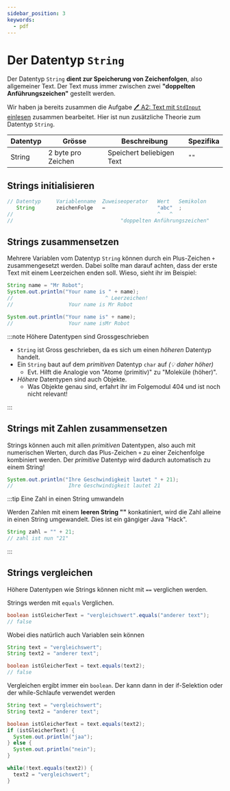 ```yaml
---
sidebar_position: 3
keywords:
  - pdf
---
```


# Der Datentyp `String`

Der Datentyp `String` **dient zur Speicherung von Zeichenfolgen**, also
allgemeiner Text. Der Text muss immer zwischen zwei **"doppelten
Anführungszeichen"** gestellt werden.

Wir haben ja bereits zusammen die Aufgabe
[:pen: A2: Text mit `StdInput` einlesen](/docs/woche02/2a-eva/aufgabe1-bibliothek-einbinden.md#pen-a2-text-mit-stdinput-einlesen)
zusammen bearbeitet. Hier ist nun zusätzliche Theorie zum Datentyp `String`.

| Datentyp | Grösse             | Beschreibung              | Spezifika |
| -------- | ------------------ | ------------------------- | --------- |
| String   | 2 byte pro Zeichen | Speichert beliebigen Text | `""`      |

## Strings initialisieren

```java
// Datentyp     Variablenname  Zuweiseoperator   Wert   Semikolon
   String       zeichenFolge   =                 "abc"  ;
//                                               ^   ^
//                                   "doppelten Anführungszeichen"
```

## Strings zusammensetzen

Mehrere Variablen vom Datentyp `String` können durch ein Plus-Zeichen `+`
zusammengesetzt werden. Dabei sollte man darauf achten, dass der erste Text mit
einem Leerzeichen enden soll. Wieso, sieht ihr im Beispiel:

```java title="Mit + Strings zusammensetzen"
String name = "Mr Robot";
System.out.println("Your name is " + name);
//                              ^ Leerzeichen!
//                  Your name is Mr Robot

System.out.println("Your name is" + name);
//                  Your name isMr Robot
```

:::note Höhere Datentypen sind Grossgeschrieben

- `String` ist Gross geschrieben, da es sich um einen _höheren_ Datentyp
  handelt.
- Ein `String` baut auf dem _primitiven_ Datentyp `char` auf _(:bulb: daher
  höher)_
  - Evt. Hilft die Analogie von "Atome (primitiv)" zu "Moleküle (höher)".
- _Höhere_ Datentypen sind auch Objekte.
  - Was Objekte genau sind, erfahrt ihr im Folgemodul 404 und ist noch nicht
    relevant!

:::

## Strings mit Zahlen zusammensetzen

Strings können auch mit allen _primitiven_ Datentypen, also auch mit numerischen
Werten, durch das Plus-Zeichen `+` zu einer Zeichenfolge kombiniert werden. Der
_primitive_ Datentyp wird dadurch automatisch zu einem String!

```java title="String mit Zahlen kombinieren"
System.out.println("Ihre Geschwindigkeit lautet " + 21);
//                  Ihre Geschwindigkeit lautet 21
```

:::tip Eine Zahl in einen String umwandeln

Werden Zahlen mit einem **leeren String ""** konkatiniert, wird die Zahl alleine
in einen String umgewandelt. Dies ist ein gängiger Java "Hack".

```java title="Zahl in String umwandeln"
String zahl = "" + 21;
// zahl ist nun "21"
```

:::

## Strings vergleichen

Höhere Datentypen wie Strings können nicht mit `==` verglichen werden.

Strings werden mit `equals` Verglichen.

```java
boolean istGleicherText = "vergleichswert".equals("anderer text");
// false
```

Wobei dies natürlich auch Variablen sein können

```java
String text = "vergleichswert";
String text2 = "anderer text";

boolean istGleicherText = text.equals(text2);
// false
```

Vergleichen ergibt immer ein `boolean`. Der kann dann in der if-Selektion oder
der while-Schlaufe verwendet werden

```java
String text = "vergleichswert";
String text2 = "anderer text";

boolean istGleicherText = text.equals(text2);
if (istGleicherText) {
  System.out.println("jaa");
} else {
  System.out.println("nein");
}

while(!text.equals(text2)) {
  text2 = "vergleichswert";
}
```
